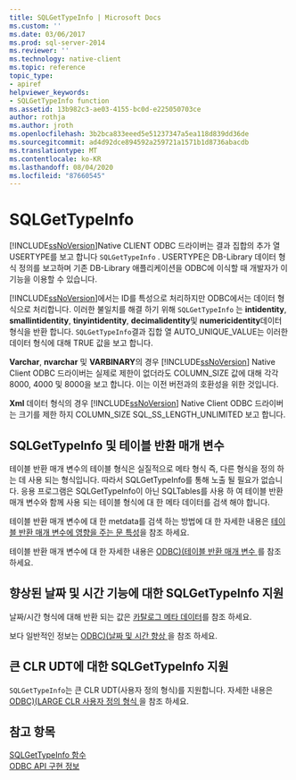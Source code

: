 ```yaml
---
title: SQLGetTypeInfo | Microsoft Docs
ms.custom: ''
ms.date: 03/06/2017
ms.prod: sql-server-2014
ms.reviewer: ''
ms.technology: native-client
ms.topic: reference
topic_type:
- apiref
helpviewer_keywords:
- SQLGetTypeInfo function
ms.assetid: 13b982c3-ae03-4155-bc0d-e225050703ce
author: rothja
ms.author: jroth
ms.openlocfilehash: 3b2bca833eeed5e51237347a5ea118d839dd36de
ms.sourcegitcommit: ad4d92dce894592a259721a1571b1d8736abacdb
ms.translationtype: MT
ms.contentlocale: ko-KR
ms.lasthandoff: 08/04/2020
ms.locfileid: "87660545"
---
```

# <a name="sqlgettypeinfo"></a>SQLGetTypeInfo
  [!INCLUDE[ssNoVersion](../../includes/ssnoversion-md.md)]Native CLIENT ODBC 드라이버는 결과 집합의 추가 열 USERTYPE를 보고 합니다 `SQLGetTypeInfo` . USERTYPE은 DB-Library 데이터 형식 정의를 보고하며 기존 DB-Library 애플리케이션을 ODBC에 이식할 때 개발자가 이 기능을 이용할 수 있습니다.  
  
 [!INCLUDE[ssNoVersion](../../includes/ssnoversion-md.md)]에서는 ID를 특성으로 처리하지만 ODBC에서는 데이터 형식으로 처리합니다. 이러한 불일치를 해결 하기 위해 `SQLGetTypeInfo` 는 **intidentity**, **smallintidentity**, **tinyintidentity**, **decimalidentity**및 **numericidentity**데이터 형식을 반환 합니다. `SQLGetTypeInfo`결과 집합 열 AUTO_UNIQUE_VALUE는 이러한 데이터 형식에 대해 TRUE 값을 보고 합니다.  
  
 **Varchar**, **nvarchar** 및 **VARBINARY**의 경우 [!INCLUDE[ssNoVersion](../../includes/ssnoversion-md.md)] Native Client ODBC 드라이버는 실제로 제한이 없더라도 COLUMN_SIZE 값에 대해 각각 8000, 4000 및 8000을 보고 합니다. 이는 이전 버전과의 호환성을 위한 것입니다.  
  
 **Xml** 데이터 형식의 경우 [!INCLUDE[ssNoVersion](../../includes/ssnoversion-md.md)] Native Client ODBC 드라이버는 크기를 제한 하지 COLUMN_SIZE SQL_SS_LENGTH_UNLIMITED 보고 합니다.  
  
## <a name="sqlgettypeinfo-and-table-valued-parameters"></a>SQLGetTypeInfo 및 테이블 반환 매개 변수  
 테이블 반환 매개 변수의 테이블 형식은 실질적으로 메타 형식 즉, 다른 형식을 정의 하는 데 사용 되는 형식입니다. 따라서 SQLGetTypeInfo를 통해 노출 될 필요가 없습니다. 응용 프로그램은 SQLGetTypeInfo이 아닌 SQLTables를 사용 하 여 테이블 반환 매개 변수와 함께 사용 되는 테이블 형식에 대 한 메타 데이터를 검색 해야 합니다.  
  
 테이블 반환 매개 변수에 대 한 metdata를 검색 하는 방법에 대 한 자세한 내용은 [테이블 반환 매개 변수에 영향을 주는 문 특성](../native-client-odbc-table-valued-parameters/statement-attributes-that-affect-table-valued-parameters.md)을 참조 하세요.  
  
 테이블 반환 매개 변수에 대 한 자세한 내용은 [ODBC&#41;&#40;테이블 반환 매개 변수 ](../native-client-odbc-table-valued-parameters/table-valued-parameters-odbc.md)를 참조 하세요.  
  
## <a name="sqlgettypeinfo-support-for-enhanced-date-and-time-features"></a>향상된 날짜 및 시간 기능에 대한 SQLGetTypeInfo 지원  
 날짜/시간 형식에 대해 반환 되는 값은 [카탈로그 메타 데이터](../native-client-odbc-date-time/metadata-catalog.md)를 참조 하세요.  
  
 보다 일반적인 정보는 [ODBC&#41;&#40;날짜 및 시간 향상 ](../native-client-odbc-date-time/date-and-time-improvements-odbc.md)을 참조 하세요.  
  
## <a name="sqlgettypeinfo-support-for-large-clr-udts"></a>큰 CLR UDT에 대한 SQLGetTypeInfo 지원  
 `SQLGetTypeInfo`는 큰 CLR UDT(사용자 정의 형식)를 지원합니다. 자세한 내용은 [ODBC&#41;&#40;LARGE CLR 사용자 정의 형식 ](../native-client/odbc/large-clr-user-defined-types-odbc.md)을 참조 하세요.  
  
## <a name="see-also"></a>참고 항목  
 [SQLGetTypeInfo 함수](https://go.microsoft.com/fwlink/?LinkId=59356)   
 [ODBC API 구현 정보](odbc-api-implementation-details.md)  
  
  
